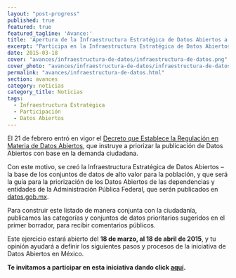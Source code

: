 ```yaml
---
layout: "post-progress"
published: true
featured: true
featured_tagline: 'Avance:'
title: 'Apertura de la Infraestructura Estratégica de Datos Abiertos a comentarios públicos'
excerpt: "Participa en la Infraestructura Estratégica de Datos Abiertos –la base de los conjuntos de datos de alto valor para la población, que ayudarán a determinar el desarrollo económico y social, y que son necesarios para impulsar la innovación, detonar mayor eficiencia gubernamental e incrementar la transparencia y rendición de cuentas en nuestro país."
date: 2015-03-18
cover: "avances/infraestructura-de-datos/infraestructura-de-datos.png"
cover_photo: "avances/infraestructura-de-datos/infraestructura-de-datos.png"
permalink: "avances/infraestructura-de-datos.html"
section: avances
category: noticias
category_title: Noticias
tags: 
  - Infraestructura Estratégica
  - Participación
  - Datos Abiertos 
---
```


El 21 de febrero entró en vigor el [Decreto que Establece la Regulación en Materia de Datos Abiertos](http://www.dof.gob.mx/nota_detalle.php?codigo=5382838&fecha=20/02/2015), que instruye a priorizar la publicación de Datos Abiertos con base en la demanda ciudadana. 

Con este motivo, se creó la Infraestructura Estratégica de Datos Abiertos –la base de los conjuntos de datos de alto valor para la población, y que será la guía para la priorización de los Datos Abiertos de las dependencias y entidades de la Administración Pública Federal, que serán publicados en [datos.gob.mx](http://datos.gob.mx/).

Para construir este listado de manera conjunta con la ciudadanía, publicamos las categorías y conjuntos de datos prioritarios sugeridos en el primer borrador, para recibir comentarios públicos.

Este ejercicio estará abierto del **18 de marzo, al 18 de abril de 2015**, y tu opinión ayudará a definir los siguientes pasos y procesos de la iniciativa de Datos Abiertos en México.

**Te invitamos a participar en esta iniciativa dando click [aquí](http://www.gob.mx/consulta/docs/infraestructura-estrategica-de-datos-abiertos).**

